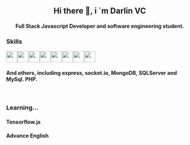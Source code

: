<h2 align="center">Hi there 👋, i `m Darlin VC</h2>
<h4 align="center">Full Stack Javascript Developer and software engineering student.</h4>

<h3>Skills</h3>
<div style="display:flex; flex-direction: row;">
 <img src="https://cdn-icons-png.flaticon.com/512/1051/1051277.png" width="30" heigth="30">
 <img src="https://cdn-icons-png.flaticon.com/512/919/919826.png" width="30" heigth="30">
 <img src="https://upload.wikimedia.org/wikipedia/commons/thumb/c/cf/Angular_full_color_logo.svg/1200px-Angular_full_color_logo.svg.png" width="30" heigth="30">
 <img src="https://cdn-icons-png.flaticon.com/512/5968/5968292.png" width="30" heigth="30">
 <img src="https://cdn-icons-png.flaticon.com/512/5968/5968381.png" width="30" heigth="30">
 <img src="https://cdn-icons-png.flaticon.com/512/4494/4494748.png" width="30" heigth="30">
 <img src="https://cdn-icons-png.flaticon.com/512/919/919825.png" width="30" heigth="30">
 <img src="https://cdn-icons-png.flaticon.com/512/5968/5968350.png" width="30" heigth="30">
</div>

<h4>And others, including express, socket.io, MongoDB, SQLServer and MySql. PHP.</h4>
<br>
<h3>Learning...</h3>
<h4>Tensorflow.js</h4>
<h4>Advance English</h4>
